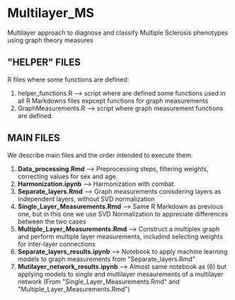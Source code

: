 # Multilayer_MS
Multilayer approach to diagnose and classify Multiple Sclerosis phenotypes using graph theory measures

## "HELPER" FILES
R files where some functions are defined:
1. helper_functions.R --> script where are defined some functions used in all R Markdowns files expcept functions for graph measurements
2. GraphMeasurements.R --> script where graph measurement functions are defined.

## MAIN FILES
We describe main files and the order intended to execute them.

1. **Data_processing.Rmd** --> Preprocessing steps, filtering weights, correcting values for sex and age. 
2. **Harmonization.ipynb** --> Harmonization with combat. 
3. **Separate_layers.Rmd** --> Graph measurements conisdering layers as independent layers, without SVD normalization
4. **Single_Layer_Measurements.Rmd** --> Same R Markdown as previous one, but in this one we use SVD Normalization to appreciate differences between the two cases
5. **Multiple_Layer_Measurements.Rmd** --> Construct a multiplex graph and perform multiple layer measurements, includind selecting weights for inter-layer connections
6. **Separate_layers_results.ipynb** --> Notebook to apply machine learning models to graph measurements from "Separate_layers.Rmd"
7. **Mutilayer_network_results.ipynb** --> Almost same notebook as (6) but applying models to single and mutlilayer mesaurements of a multilayer network (From "Single_Layer_Measurements.Rmd" and "Multiple_Layer_Measurements.Rmd")
